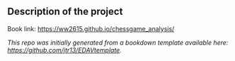 
## Description of the project

Book link: https://ww2615.github.io/chessgame_analysis/

*This repo was initially generated from a bookdown template available here: https://github.com/jtr13/EDAVtemplate.*	






